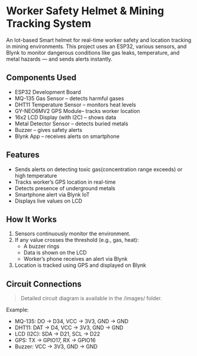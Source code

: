 # Worker Safety Helmet & Mining Tracking System

An Iot-based Smart helmet for real-time worker safety and location tracking in mining environments. This project uses an ESP32, various sensors, and Blynk to monitor dangerous conditions like gas leaks, temperature, and metal hazards — and sends alerts instantly.

##  Components Used

- ESP32 Development Board
- MQ-135 Gas Sensor – detects harmful gases
- DHT11 Temperature Sensor – monitors heat levels
- GY-NEO6MV2 GPS Module– tracks worker location
- 16x2 LCD Display (with I2C) – shows data
- Metal Detector Sensor – detects buried metals
- Buzzer – gives safety alerts
- Blynk App – receives alerts on smartphone

##  Features

-  Sends alerts on detecting toxic gas(concentration range exceeds) or high temperature
-  Tracks worker’s GPS location in real-time
-  Detects presence of underground metals
-  Smartphone alert via Blynk IoT
-  Displays live values on LCD

##  How It Works

1. Sensors continuously monitor the environment.
2. If any value crosses the threshold (e.g., gas, heat):
   - A buzzer rings
   - Data is shown on the LCD
   - Worker’s phone receives an alert via Blynk
3. Location is tracked using GPS and displayed on Blynk

##  Circuit Connections

> Detailed circuit diagram is available in the /images/ folder.

Example:
- MQ-135: DO → D34, VCC → 3V3, GND → GND  
- DHT11: DAT → D4, VCC → 3V3, GND → GND  
- LCD (I2C): SDA → D21, SCL → D22  
- GPS: TX → GPIO17, RX → GPIO16  
- Buzzer: VCC → 3V3, GND → GND  
